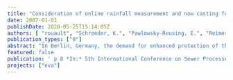 ```yaml
---
title: "Consideration of online rainfall measurement and now casting for RTC of the combined sewage system"
date: 2007-01-01
publishDate: 2020-05-25T15:14:05Z
authors: [ "rouault", "Schroeder, K.", "Pawlowsky-Reusing, E.", "Reimer, E." ]
publication_types: ["0"]
abstract: "In Berlin, Germany, the demand for enhanced protection of the environment and the growing economic pressure have led to an increased application of control concepts within the sewage system. A global control strategy to regulate the pumpage of the combined sewage system to the treatment plant was developed and evaluated in a theoretical study. The objective was to reduce CSO. In this paper an extension of the existing control algorithm by information from online rainfall measurement and radar nowcasting is described. The rainfall information is taken into account by two additive terms describing the predicted volume from rainfall runoff. On the basis of numerical simulation the potential of these two complementary forecast terms in the global control algorithm to further reduce CSO is evaluated. The investigations are based on long-time simulations that are conducted with the dynamic flow routing model InfoWorks for three subcatchments of the Berlin drainage system. The results show that at the current Berlin system a CSO reduction of only 0.8% is possible. The effect of the forecast terms is limited by operational constraints. Limits are set to both, the delivery from each individual pump station and the total pumpage to the treatment plant."
featured: false
publication: ' p 8 *In:* 5th International Conference on Sewer Processes and Networks. Delft, The Netherlands. 29. - 31.08.2007'
projects: ["eva"]
---
```


